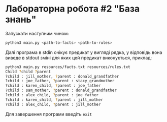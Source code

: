# Лабораторна робота #2 "База знань"

Запускати наступним чином:

``` bash
python3 main.py <path-to-facts> <path-to-rules>
```

Далі програма в stdin очікує предикат у вигляді рядка, у відповідь 
вона виведе в stdout зміні для яких цей предикат виконується, приклад:

``` bash
python3 main.py resources/facts.txt resources/rules.txt
Child ?child ?parent
?child : jill_mother, ?parent : donald_grandfather
?child : joe_father, ?parent : stacy_grandmother
?child : karen_child, ?parent : joe_father
?child : sam_mother, ?parent : donald_grandfather
?child : alex_child, ?parent : joe_father
?child : karen_child, ?parent : jill_mother
?child : alex_child, ?parent : jill_mother
```

Для завершення програми введіть `exit`
